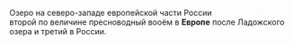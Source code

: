 Озеро на северо-западе европейской части России  
второй по величине пресноводный вооём в **Европе** после Ладожского озера и третий в России.
